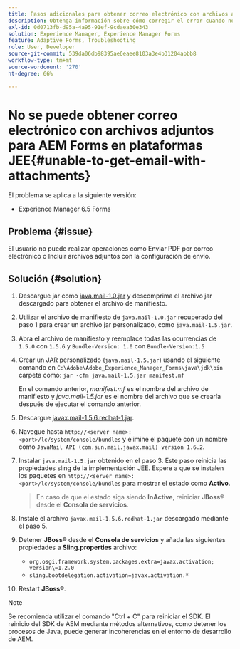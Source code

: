 ```yaml
---
title: Pasos adicionales para obtener correo electrónico con archivos adjuntos
description: Obtenga información sobre cómo corregir el error cuando no puede recuperar correos electrónicos con archivos adjuntos para AEM Forms en plataformas JEE.
exl-id: 0d0713fb-d95a-4a95-91ef-9cdaea30e343
solution: Experience Manager, Experience Manager Forms
feature: Adaptive Forms, Troubleshooting
role: User, Developer
source-git-commit: 539da06db98395ae6eaee8103a3e4b31204abbb8
workflow-type: tm+mt
source-wordcount: '270'
ht-degree: 66%

---
```


# No se puede obtener correo electrónico con archivos adjuntos para AEM Forms en plataformas JEE{#unable-to-get-email-with-attachments}

El problema se aplica a la siguiente versión:

* Experience Manager 6.5 Forms

## Problema {#issue}

El usuario no puede realizar operaciones como Enviar PDF por correo electrónico o Incluir archivos adjuntos con la configuración de envío.

## Solución {#solution}

1. Descargue jar como [java.mail-1.0.jar](/help/forms/using/java.mail-1.0.jar) y descomprima el archivo jar descargado para obtener el archivo de manifiesto.

1. Utilizar el archivo de manifiesto de `java.mail-1.0.jar` recuperado del paso 1 para crear un archivo jar personalizado, como `java.mail-1.5.jar`.

1. Abra el archivo de manifiesto y reemplace todas las ocurrencias de `1.5.0` con `1.5.6` y `Bundle-Version: 1.0` con `Bundle-Version:1.5`

1. Crear un JAR personalizado (`java.mail-1.5.jar`) usando el siguiente comando en `C:\Adobe\Adobe_Experience_Manager_Forms\java\jdk\bin` carpeta como:
   `jar -cfm java.mail-1.5.jar manifest.mf`

   En el comando anterior, *manifest.mf* es el nombre del archivo de manifiesto y *java.mail-1.5.jar* es el nombre del archivo que se crearía después de ejecutar el comando anterior.

1. Descargue [javax.mail-1.5.6.redhat-1.jar](https://mvnrepository.com/artifact/com.sun.mail/javax.mail/1.5.6.redhat-1).

1. Navegue hasta `http://<server name>:<port>/lc/system/console/bundles` y elimine el paquete con un nombre como `JavaMail API (com.sun.mail.javax.mail) version 1.6.2`.

1. Instalar `java.mail-1.5.jar` obtenido en el paso 3. Este paso reinicia las propiedades sling de la implementación JEE. Espere a que se instalen los paquetes en `http://<server name>:<port>/lc/system/console/bundles` para mostrar el estado como **Activo**.

   >En caso de que el estado siga siendo **InActive**, reiniciar   **JBoss®** desde el **Consola de servicios**.


1. Instale el archivo `javax.mail-1.5.6.redhat-1.jar` descargado mediante el paso 5.

1. Detener **JBoss®** desde el **Consola de servicios** y añada las siguientes propiedades a **Sling.properties** archivo:
   * `org.osgi.framework.system.packages.extra=javax.activation; version\=1.2.0`
   * `sling.bootdelegation.activation=javax.activation.*`

1. Restart **JBoss®**.

>[!NOTE]
>
> Se recomienda utilizar el comando &quot;Ctrl + C&quot; para reiniciar el SDK. El reinicio del SDK de AEM mediante métodos alternativos, como detener los procesos de Java, puede generar incoherencias en el entorno de desarrollo de AEM.
